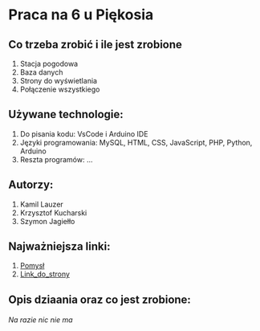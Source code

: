 # Praca na 6 u Piękosia 

## Co trzeba zrobić i ile jest zrobione
1. Stacja pogodowa
2. Baza danych
3. Strony do wyświetlania 
4. Połączenie wszystkiego

## Używane technologie:

1. Do pisania kodu: VsCode i Arduino IDE
2. Języki programowania: MySQL, HTML, CSS, JavaScript, PHP, Python, Arduino
3. Reszta programów: ...

## Autorzy:

1. Kamil Lauzer 
2. Krzysztof Kucharski
3. Szymon Jagiełło

## Najważniejsza linki:

1. [Pomysł]
2. [Link_do_strony]

## Opis dziaania oraz co jest zrobione:

###### Na razie nic nie ma 


<!-- linki do linków -->

[Pomysł]: <!-- link do strony autora -->
[Link_do_strony]: https://telewizor.ckznr1.debica.pl/pogoda/
